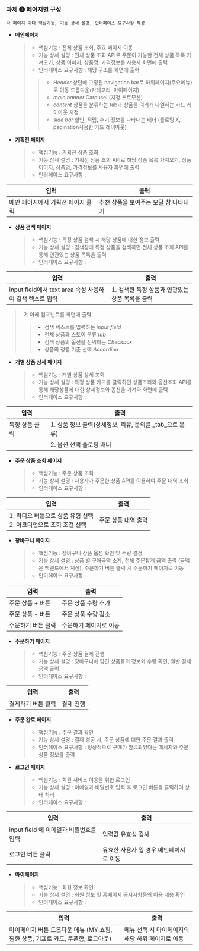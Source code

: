 ### 과제 &#10102; 페이지별 구성 

``
각 페이지 마다 핵심기능, 기능 상세 설명, 인터페이스 요구사항 작성
``


- **메인페이지**
    
    > - 핵심기능 : 전체 상품 조회, 주요 페이지 이동 
    > - 기능 상세 설명 : 전체 상품 조회 API로 주문이 가능한 전체 상품 목록 가져오기, 상품 이미지, 상품명, 가격정보를 사용자 화면에 출력 
    > - 인터페이스 요구사항 : 해당 구조를 화면에 출력
    > > - *Header*  상단에 고정된 navigation bar로 하위페이지(주요메뉴)로 이동 드롭다운(카테고리, 마이페이지)
    > > - *main banner*  Carousel (지정 프로모션)
    > > - *content*  상품을 분류하는 tab과 상품을 여러개 나열하는 카드 레이아웃 지정
    > > - *side bar*  할인, 적립, 후기 정보를 나타내는 배너 (플로팅 X, pagination사용한 카드 레이아웃) 


- **기획전 페이지**

    > - 핵심기능 : 기획전 상품 조회
    > - 기능 상세 설명 : 기획전 상품 조회 API로 해당 상품 목록 가져오기, 상품 이미지, 상품명, 가격정보를 사용자 화면에 출력
    > - 인터페이스 요구사항 :

| 입력 | 출력 |
|-|-|
| 메인 페이지에서 기획전 페이지 클릭 | 추천 상품을 보여주는 모달 창 나타내기 |



- **상품 검색 페이지**

    > - 핵심기능 : 특정 상품 검색 시 해당 상품에 대한 정보 출력 
    > - 기능 상세 설명 : 검색창에 특정 상품을 검색하면 전체 상품 조회 API를 통해 연관있는 상품 목록을 출력 
    > - 인터페이스 요구사항 :

| 입력 | 출력 |
|-|-|
| input field에서 text area 속성 사용하여 검색 텍스트 입력 | 1. 검색한 특정 상품과 연관있는 상품 목록을 출력 |
   
  > 2. 아래 컴포넌트를 화면에 출력
  > >   - 검색 텍스트를 입력하는 *input field*
  > >   - 전체 상품과 스토어 분류 *tab*
  > >   - 검색 상품의 옵션을 선택하는 *Checkbox*
  > >   - 상품의 정렬 기준 선택 *Accordion*



- **개별 상품 상세 페이지**

    > - 핵심기능 : 개별 상품 상세 조회 
    > - 기능 상세 설명 : 특정 상품 카드를 클릭하면 상품조회와 옵션조회 API를 통해 해당상품에 대한 상세정보와 옵션을 가져와 화면에 출력 
    > - 인터페이스 요구사항 :

| 입력 | 출력 |
|-|-|
| 특정 상품 클릭 | 1. 상품 정보 출력(상세정보, 리뷰, 문의를 _tab_으로 분류) |
|               | 2. 옵션 선택 플로팅 배너 |



- **주문 상품 조회 페이지**

    > - 핵심기능 : 주문 상품 조회
    > - 기능 상세 설명 : 사용자가 주문한 상품 API를 이용하여 주문 내역 조회
    > - 인터페이스 요구사항 :

| 입력 | 출력 |
|-|-|
| 1. 라디오 버튼으로 상품 유형 선택 <br> 2. 아코디언으로 조회 조건 선택 | 주문 상품 내역 출력  |



- **장바구니 페이지**

    > - 핵심기능 : 장바구니 상품 옵션 확인 및 수량 결정
    > - 기능 상세 설명 : 상품 별 구매금액 소계, 전체 주문합계 금액 출력 (금액은 백앤드에서 계산), 주문하기 버튼 클릭 시 주문하기 페이지로 이동
    > - 인터페이스 요구사항 :

| 입력 | 출력 |
|-|-|
| 주문 상품 + 버튼 | 주문 상품 수량 추가 |
| 주문 상품 - 버튼 | 주문 상품 수량 감소 |
| 주문하기 버튼 클릭 | 주문하기 페이지로 이동 |



- **주문하기 페이지**

    > - 핵심기능 : 주문 상품 결제 진행 
    > - 기능 상세 설명 : 장바구니에 담긴 상품들의 정보와 수량 확인, 일반 결제 금액 출력 
    > - 인터페이스 요구사항 :

| 입력 | 출력 |
|-|-|
| 결제하기 버튼 클릭 | 결제 진행 |



- **주문 완료 페이지**

    > - 핵심기능 : 주문 결과 확인 
    > - 기능 상세 설명 : 결제 성공 시, 주문 상품에 대한 주문 결과 출력 
    > - 인터페이스 요구사항 : 정상적으로 구매가 완료되었다는 메세지와 주문 상품 정보를 출력 



- **로그인 페이지**

    > - 핵심기능 : 회원 서비스 이용을 위한 로그인
    > - 기능 상세 설명 : 이메일과 비밀번호 입력 후 로그인 버튼을 클릭하여 상태 처리 
    > - 인터페이스 요구사항 :

| 입력 | 출력 |
|-|-|
| input field 에 이메일과 비밀번호를 입력  | 입력값 유효성 검사  |
| 로그인 버튼 클릭 | 유효한 사용자 일 경우 메인페이지로 이동 |



- **마이페이지**

    > - 핵심기능 : 회원 정보 확인 
    > - 기능 상세 설명 : 회원 정보 및 홈페이지 공지사항등의 이용 내용 확인 
    > - 인터페이스 요구사항 :

| 입력 | 출력 |
|-|-|
| 마이페이지 버튼 드롭다운 메뉴 (MY 쇼핑, 찜한 상품, 기프트 카드, 쿠폰함, 로그아웃)  | 메뉴 선택 시 마이페이지의 해당 하위 페이지로 이동  |
